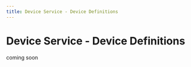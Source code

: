 ```yaml
---
title: Device Service - Device Definitions
---
```


# Device Service - Device Definitions

coming soon